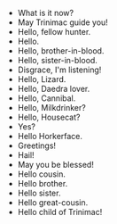 - What is it now?
- May Trinimac guide you!
- Hello, fellow hunter.
- Hello.
- Hello, brother-in-blood.
- Hello, sister-in-blood.
- Disgrace, I'm listening!
- Hello, Lizard.
- Hello, Daedra lover.
- Hello, Cannibal.
- Hello, Milkdrinker?
- Hello, Housecat?
- Yes?
- Hello Horkerface.
- Greetings!
- Hail!
- May you be blessed!
- Hello cousin.
- Hello brother.
- Hello sister.
- Hello great-cousin.
- Hello child of Trinimac!
